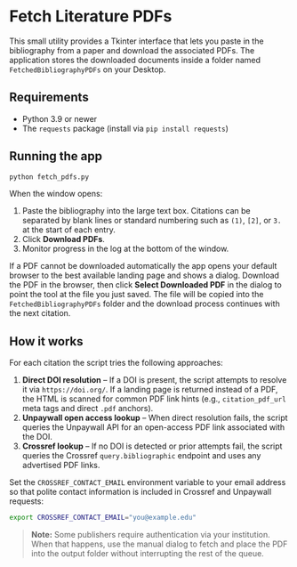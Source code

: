 # Fetch Literature PDFs

This small utility provides a Tkinter interface that lets you paste in the
bibliography from a paper and download the associated PDFs. The application
stores the downloaded documents inside a folder named
`FetchedBibliographyPDFs` on your Desktop.

## Requirements

- Python 3.9 or newer
- The `requests` package (install via `pip install requests`)

## Running the app

```bash
python fetch_pdfs.py
```

When the window opens:

1. Paste the bibliography into the large text box. Citations can be separated
   by blank lines or standard numbering such as `(1)`, `[2]`, or `3.` at the
   start of each entry.
2. Click **Download PDFs**.
3. Monitor progress in the log at the bottom of the window.

If a PDF cannot be downloaded automatically the app opens your default
browser to the best available landing page and shows a dialog. Download the
PDF in the browser, then click **Select Downloaded PDF** in the dialog to point
the tool at the file you just saved. The file will be copied into the
`FetchedBibliographyPDFs` folder and the download process continues with the
next citation.

## How it works

For each citation the script tries the following approaches:

1. **Direct DOI resolution** – If a DOI is present, the script attempts to
   resolve it via `https://doi.org/`. If a landing page is returned instead of a
   PDF, the HTML is scanned for common PDF link hints (e.g.,
   `citation_pdf_url` meta tags and direct `.pdf` anchors).
2. **Unpaywall open access lookup** – When direct resolution fails, the script
   queries the Unpaywall API for an open-access PDF link associated with the
   DOI.
3. **Crossref lookup** – If no DOI is detected or prior attempts fail, the
   script queries the Crossref `query.bibliographic` endpoint and uses any
   advertised PDF links.

Set the `CROSSREF_CONTACT_EMAIL` environment variable to your email address so
that polite contact information is included in Crossref and Unpaywall requests:

```bash
export CROSSREF_CONTACT_EMAIL="you@example.edu"
```

> **Note:** Some publishers require authentication via your institution. When
> that happens, use the manual dialog to fetch and place the PDF into the output
> folder without interrupting the rest of the queue.


